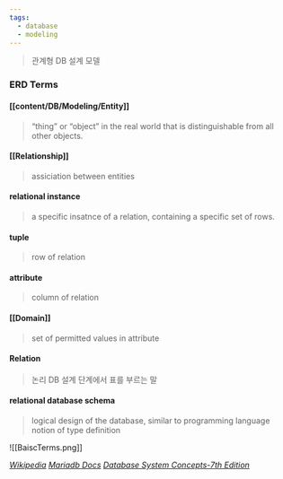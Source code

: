 ```yaml
---
tags:
  - database
  - modeling
---
```

> 관계형 DB 설계 모델
### ERD Terms
#### [[content/DB/Modeling/Entity]]
>“thing” or “object” in the real world that is distinguishable from all other objects.

#### [[Relationship]]
> assiciation between entities
#### relational instance
> a specific insatnce of a relation, containing a specific set of rows.
#### tuple
> row of relation
#### attribute
> column of relation
#### [[Domain]]
>set of permitted values in attribute


#### Relation
> 논리 DB 설계 단계에서 표를 부르는 말
#### relational database schema
> logical design of the database, similar to programming language notion of type definition

![[BaiscTerms.png]]

[_Wikipedia_](https://en.wikipedia.org/wiki/Relational_database)
[_Mariadb Docs_](https://mariadb.com/kb/en/relational-databases-basic-terms/)
[_Database System Concepts-7th Edition_](https://db-book.com/)



